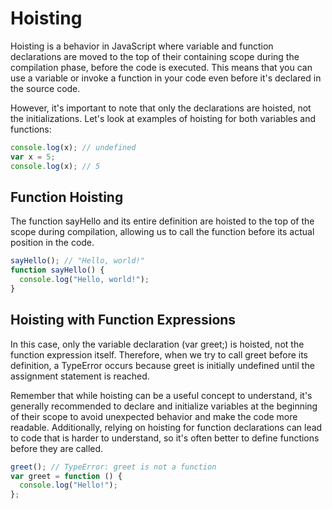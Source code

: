 # Hoisting

Hoisting is a behavior in JavaScript where variable and function declarations are moved to the top of their containing scope during the compilation phase, before the code is executed. This means that you can use a variable or invoke a function in your code even before it's declared in the source code.

However, it's important to note that only the declarations are hoisted, not the initializations. Let's look at examples of hoisting for both variables and functions:

```js
console.log(x); // undefined
var x = 5;
console.log(x); // 5
```

## Function Hoisting

The function sayHello and its entire definition are hoisted to the top of the scope during compilation, allowing us to call the function before its actual position in the code.

```js
sayHello(); // "Hello, world!"
function sayHello() {
  console.log("Hello, world!");
}
```

## Hoisting with Function Expressions

In this case, only the variable declaration (var greet;) is hoisted, not the function expression itself. Therefore, when we try to call greet before its definition, a TypeError occurs because greet is initially undefined until the assignment statement is reached.

Remember that while hoisting can be a useful concept to understand, it's generally recommended to declare and initialize variables at the beginning of their scope to avoid unexpected behavior and make the code more readable. Additionally, relying on hoisting for function declarations can lead to code that is harder to understand, so it's often better to define functions before they are called.

```js
greet(); // TypeError: greet is not a function
var greet = function () {
  console.log("Hello!");
};
```
